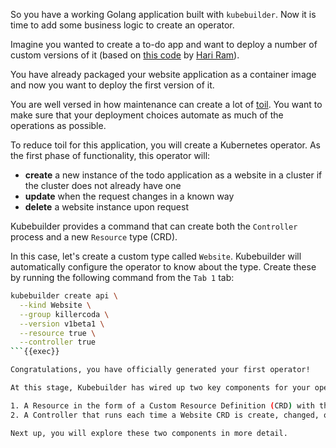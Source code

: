 
So you have a working Golang application built with `kubebuilder`. Now it is time to add some business logic to create an operator.

Imagine you wanted to create a to-do app and want to deploy a number of custom versions of it (based on [this code](https://github.com/hariramjp777/frontend-todo-app) by [Hari Ram](https://dev.to/hariramjp777)).

You have already packaged your website application as a container image and now you want to deploy the first version of it.

You are well versed in how maintenance can create a lot of [toil](https://sre.google/sre-book/eliminating-toil/). You want to make sure that your deployment choices automate as much of the operations as possible.

To reduce toil for this application, you will create a Kubernetes operator. As the first phase of functionality, this operator will:

- **create** a new instance of the todo application as a website in a cluster if the cluster does not already have one
- **update** when the request changes in a known way
- **delete** a website instance upon request

Kubebuilder provides a command that can create both the `Controller` process and a new `Resource` type (CRD).

In this case, let's create a custom type called `Website`. Kubebuilder will automatically configure the operator to know about the type. Create these by running the following command from the `Tab 1` tab:

```bash
kubebuilder create api \
  --kind Website \
  --group killercoda \
  --version v1beta1 \
  --resource true \
  --controller true
```{{exec}}

Congratulations, you have officially generated your first operator!

At this stage, Kubebuilder has wired up two key components for your operator:

1. A Resource in the form of a Custom Resource Definition (CRD) with the kind Website.
2. A Controller that runs each time a Website CRD is create, changed, or deleted.

Next up, you will explore these two components in more detail.